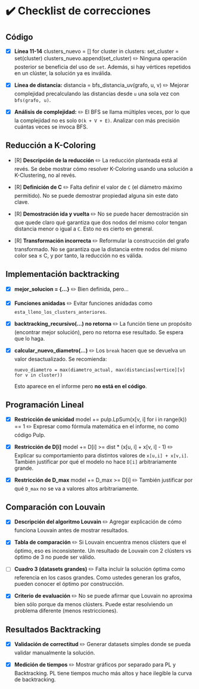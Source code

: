 # ✔️ Checklist de correcciones

## Código

- [X] **Línea 11-14**
  clusters_nuevo = []
  for cluster in clusters:
      set_cluster = set(cluster)
      clusters_nuevo.append(set_cluster)
  ✏️ Ninguna operación posterior se beneficia del uso de `set`. Además, si hay vértices repetidos en un clúster, la solución ya es inválida.

- [X] **Línea de distancia:**
  distancia = bfs_distancia_uv(grafo, u, v)
  ✏️ Mejorar complejidad precalculando las distancias desde `u` una sola vez con `bfs(grafo, u)`.

- [X] **Análisis de complejidad:**
  ✏️ El BFS se llama múltiples veces, por lo que la complejidad no es solo `O(k + V + E)`. Analizar con más precisión cuántas veces se invoca BFS.

## Reducción a K-Coloring

- [R] **Descripción de la reducción**
  ✏️ La reducción planteada está al revés. Se debe mostrar cómo resolver K-Coloring usando una solución a K-Clustering, no al revés.

- [R] **Definición de C**
  ✏️ Falta definir el valor de `C` (el diámetro máximo permitido). No se puede demostrar propiedad alguna sin este dato clave.

- [R] **Demostración ida y vuelta**
  ✏️ No se puede hacer demostración sin que quede claro qué garantiza que dos nodos del mismo color tengan distancia menor o igual a `C`. Esto no es cierto en general.

- [R] **Transformación incorrecta**
  ✏️ Reformular la construcción del grafo transformado. No se garantiza que la distancia entre nodos del mismo color sea ≤ C, y por tanto, la reducción no es válida.

## Implementación backtracking

- [X] **mejor_solucion = {...}**
  ✏️ Bien definida, pero...

- [X] **Funciones anidadas**
  ✏️ Evitar funciones anidadas como `esta_lleno_los_clusters_anteriores`.

- [X] **backtracking_recursivo(...) no retorna**
  ✏️ La función tiene un propósito (encontrar mejor solución), pero no retorna ese resultado. Se espera que lo haga.

- [X] **calcular_nuevo_diametro(...)**
  ✏️ Los `break` hacen que se devuelva un valor desactualizado. Se recomienda:

      nuevo_diametro = max(diametro_actual, max(distancias[vertice][v] for v in cluster))

  Esto aparece en el informe pero **no está en el código**.

## Programación Lineal

- [X] **Restricción de unicidad**
  model += pulp.LpSum(x[v, i] for i in range(k)) == 1
  ✏️ Expresar como fórmula matemática en el informe, no como código Pulp.

- [X] **Restricción de D[i]**
  model += D[i] >= dist * (x[u, i] + x[v, i] - 1)
  ✏️ Explicar su comportamiento para distintos valores de `x[u,i] + x[v,i]`. También justificar por qué el modelo no hace `D[i]` arbitrariamente grande.

- [X] **Restricción de D_max**
  model += D_max >= D[i]
  ✏️ También justificar por qué `D_max` no se va a valores altos arbitrariamente.

## Comparación con Louvain

- [X] **Descripción del algoritmo Louvain**
  ✏️ Agregar explicación de cómo funciona Louvain antes de mostrar resultados.

- [X] **Tabla de comparación**
  ✏️ Si Louvain encuentra menos clústers que el óptimo, eso es inconsistente. Un resultado de Louvain con 2 clústers vs óptimo de 3 no puede ser válido.

- [ ] **Cuadro 3 (datasets grandes)**
  ✏️ Falta incluir la solución óptima como referencia en los casos grandes. Como ustedes generan los grafos, pueden conocer el óptimo por construcción.

- [X] **Criterio de evaluación**
  ✏️ No se puede afirmar que Louvain no aproxima bien sólo porque da menos clústers. Puede estar resolviendo un problema diferente (menos restricciones).

## Resultados Backtracking

- [X] **Validación de correctitud**
  ✏️ Generar datasets simples donde se pueda validar manualmente la solución.

- [X] **Medición de tiempos**
  ✏️ Mostrar gráficos por separado para PL y Backtracking. PL tiene tiempos mucho más altos y hace ilegible la curva de backtracking.
